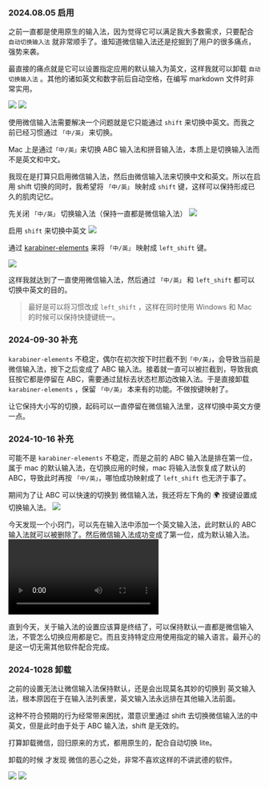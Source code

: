 ### 2024.08.05 启用

之前一直都是使用原生的输入法，因为觉得它可以满足我大多数需求，只要配合 `自动切换输入法` 就非常顺手了。谁知道微信输入法还是挖掘到了用户的很多痛点，强势来袭。

最直接的痛点就是它可以设置指定应用的默认输入为英文，这样我就可以卸载 `自动切换输入法` 。其他的诸如英文和数字前后自动空格，在编写 markdown 文件时非常实用。

![](./input/wechat/wechat-1.png)
![](./input/wechat/wechat-2.png)

使用微信输入法需要解决一个问题就是它只能通过 `shift` 来切换中英文。而我之前已经习惯通过 `「中/英」` 来切换。

Mac 上是通过`「中/英」`来切换 ABC 输入法和拼音输入法，本质上是切换输入法而不是英文和中文。

我现在是打算只启用微信输入法，然后由微信输入法来切换中文和英文。所以在启用 shift 切换的同时，我希望将 `「中/英」` 映射成 `shift` 键，这样可以保持形成已久的肌肉记忆。

先关闭 `「中/英」` 切换输入法（保持一直都是微信输入法）
![](./input/wechat/wechat-3.png)

启用 `shift` 来切换中英文
![](./input/wechat/wechat-4.png)

通过 [karabiner-elements](https://karabiner-elements.pqrs.org/docs/getting-started/installation/) 来将 `「中/英」` 映射成 `left_shift` 键。

![](./input/karabiner-elements.png)

这样我就达到了一直使用微信输入法，然后通过 `「中/英」` 和 `left_shift` 都可以切换中英文的目的。

> 最好是可以将习惯改成 `left_shift` ，这样在同时使用 Windows 和 Mac 的时候可以保持快捷键统一。

### 2024-09-30 补充

`karabiner-elements` 不稳定，偶尔在初次按下时拦截不到`「中/英」`，会导致当前是微信输入法，按下之后变成了 ABC 输入法。接着就一直可以被拦截到，导致我疯狂按它都是停留在 ABC，需要通过鼠标去状态栏那边改输入法。于是直接卸载 `karabiner-elements` ，保留 `「中/英」` 本来有的功能。不做按键映射了。

让它保持大小写的切换，起码可以一直停留在微信输入法里，这样切换中英文方便一点。

### 2024-10-16 补充

可能不是 `karabiner-elements` 不稳定，而是之前的 ABC 输入法是排在第一位，属于 mac 的默认输入法，在切换应用的时候，mac 将输入法恢复成了默认的 ABC，导致此时再按 `「中/英」`，哪怕成功映射成了 `left_shift` 也无济于事了。

期间为了让 ABC 可以快速的切换到 微信输入法，我还将左下角的 🌍 按键设置成切换输入法。
![](./input/wechat/地球切换输入法.png)

今天发现一个小窍门，可以先在输入法中添加一个英文输入法，此时默认的 ABC 输入法就可以被删除了。然后微信输入法成功变成了第一位，成为默认输入法。
<video src="https://www.90s.co/videos/设置默认输入法.mov" controls />
<PictureTip>设置过程</PictureTip>

直到今天，关于输入法的设置应该算是终结了，可以保持默认一直都是微信输入法，不管怎么切换应用都是它。而且支持特定应用使用指定的输入语言。最开心的是这一切无需其他软件配合完成。

### 2024-1028 卸载

之前的设置无法让微信输入法保持默认，还是会出现莫名其妙的切换到 英文输入法，根本原因在于在输入法列表里，英文输入法永远排在其他输入法前面。

这种不符合预期的行为经常带来困扰，潜意识里通过 shift 去切换微信输入法的中英文，但是此时由于处于 ABC 输入法，shift 是无效的。

打算卸载微信，回归原来的方式，都用原生的，配合自动切换 lite。

卸载的时候 才发现 微信的恶心之处，非常不喜欢这样的不讲武德的软件。

![](./input/wechat/fuck-weixin-input.png)
![](./input/wechat/fuck-weixin-input2.png)
